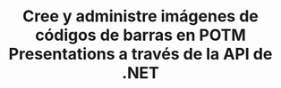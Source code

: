 ---
############################# Static ############################
layout: "auto-gen-gist"
draft: false
path: "es/assembly/net/barcode/potm/"
otherformats: PPT PPTX PPTM PPS PPSX PPSM POT POTX ODP OTP 

############################# Head ############################
head_title: ".NET API para la creación de imágenes de código de barras en POTM Presentations"
head_description: "GroupDocs.Assembly .NET API permite a los desarrolladores crear e insertar imágenes de código de barras dentro de documentos de presentación (PPT, PPTX, PPTM, PPS, PPSX, PPSM, POT y ODP)."

############################# Header ############################
title: "Cree y administre imágenes de códigos de barras en POTM Presentations a través de la API de .NET"
description: " GroupDocs.Assembly permite a los programadores de .NET crear, modificar y administrar dinámicamente imágenes de códigos de barras en POTM Presentations dentro de C#, ASP.NET y otras aplicaciones de .NET."

######################### Download Button #######################
button:
    enable: true

############################# About ############################
about:
    enable: true
    title: "¿Cómo generar y colocar códigos de barras dentro de presentaciones?"
    content: |
      La presentación es una excelente manera de transmitir información de un orador a la audiencia. Es ampliamente utilizado por empresas, empresarios, profesores y estudiantes porque se puede entender más fácilmente que los documentos de texto. El uso de códigos de barras se está volviendo muy común para la identificación en casi todos los tipos de negocios. GroupDocs.Assembly .NET API permite crear e insertar imágenes de código de barras dentro de PowerPoint y otros tipos de presentaciones como PPT, PPTX, PPTM, PPS, PPSX, PPSM, POT, POTX, POTM, ODP y muchas más. Brinda soporte para varios tipos de códigos de barras 1D y 2D de uso común. También es totalmente compatible con la personalización del código de barras en las diapositivas de la presentación, así como también permite cambiar el tamaño de la imagen del código de barras, configurar los colores del frente y del fondo, cambiar las fuentes, mejorar la ubicación del texto del código de barras, configurar la resolución de la imagen del código de barras y mucho más.

############################# content ############################
steps:
    enable: true
    block:
    - title_left: "Agregar códigos de barras dentro de POTM Presentaciones"
      content_left: |
       El siguiente código C# .NET muestra cómo los usuarios pueden crear dinámicamente imágenes de código de barras usando diferentes simbologías admitidas e insertarlas dentro de las diapositivas de una presentación de Microsoft PowerPoint POTM.
      
      title_right: "Inserte códigos de barras en el archivo POTM a través de .NET"
      content_right: |
        * Cree una instancia de [DocumentAssembler](https://apireference.groupdocs.com/assembly/net/groupdocs.assembly/documentassembler)
        * Llame al método [AssembleDocument](https://apireference.groupdocs.com/assembly/net/groupdocs.assembly.documentassembler/assembledocument/methods/1) con los siguientes parámetros
          * Stream para leer un documento de plantilla.
          * Stream para escribir el documento resultante.
          * Opciones adicionales para cargar y guardar documentos.
          * Información sobre objetos de origen de datos.
     
      gisthash: "1eb55d05b653c510028185fea185dabe"
      gistfile: "create_barcodes_in_presentations.cs"

    - title_left: "Requisitos del sistema"
      content_left: |
        Las API de GroupDocs.Assembly .NET son compatibles con todas las principales plataformas y sistemas operativos. Para obtener una guía completa de requisitos del sistema, visite [requisitos del sistema](https://docs.groupdocs.com/assembly/net/system-requirements/) Antes de ejecutar el código a continuación, asegúrese de tener los siguientes requisitos previos instalados en su sistema:
         * Sistemas Operativos: Microsoft Windows, Linux, Mac OS
         * Entorno de desarrollo: Visual Studio, Xamarin, MonoDevelop, etc.
         * Marcos: .NET Framework, .NET Standard, .NET Core, Mono
         * Obtenga la última versión de las API GroupDocs.Assembly .NET de [NuGet](https://www.nuget.org/packages/GroupDocs.Assembly/)
        
      title_right: "Por qué usar GroupDocs.Assembly"
      content_right: |
        * Permita a los usuarios crear documentos personalizados a partir de plantillas.
        * No se requiere software adicional para crear y automatizar documentos
        * Capacidad para generar un documento de salida basado en la fuente de datos
        * Insertar dinámicamente el contenido del documento en el informe
        * Adjunte dinámicamente archivos adjuntos de correo electrónico e inserte hipervínculos en informes
        * Eliminación automática de párrafos vacíos
        * Soporte completo para múltiples formatos de datos
        * Soporte de archivos adjuntos de correo electrónico dinámico

demos:
    enable: true
        

more_formats:
    enable: true


back_to_top:
    enable: true
---